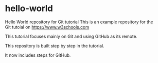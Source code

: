 # hello-world

Hello World repository for Git tutorial
This is an example repository for the Git tutoial on <https://www.w3schools.com>

This tutorial focuses mainly on Git and using GitHub as its remote.

This repository is built step by step in the tutorial.

It now includes steps for GitHub.
